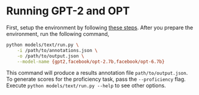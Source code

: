 # Running GPT-2 and OPT
First, setup the environment by following [these steps](../../README.md). After you prepare the environment, run the following command,

```bash
python models/text/run.py \
    -i /path/to/annotations.json \
    -o /path/to/output.json \
    --model-name {gpt2,facebook/opt-2.7b,facebook/opt-6.7b}
```

This command will produce a results annotation file `path/to/output.json`. To generate scores for the proficiency task, pass the `--proficiency` flag. Execute `python models/text/run.py --help` to see other options.